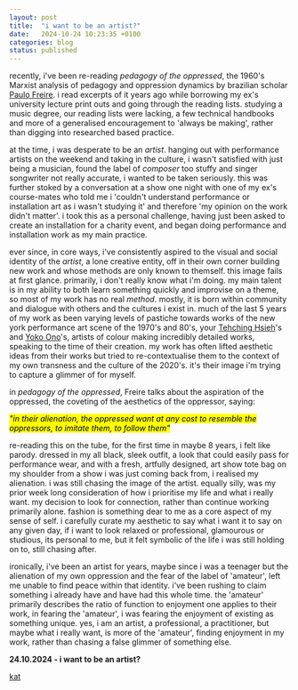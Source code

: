 ```yaml
---
layout: post
title:  "i want to be an artist?"
date:   2024-10-24 10:23:35 +0100
categories: blog
status: published
---
```


recently, i've been re-reading *pedagogy of the oppressed*, the 1960's Marxist analysis of pedagogy and oppression dynamics by brazilian scholar [Paulo Freire][freire]. i read excerpts of it years ago while borrowing my ex's university lecture print outs and going through the reading lists. studying a music degree, our reading lists were lacking, a few technical handbooks and more of a generalised encouragement to 'always be making', rather than digging into researched based practice.

at the time, i was desperate to be an *artist*. hanging out with performance artists on the weekend and taking in the culture, i wasn't satisfied with just being a musician, found the label of *composer* too stuffy and singer songwriter not really accurate, i wanted to be taken seriously. this was further stoked by a conversation at a show one night with one of my ex's course-mates who told me i 'couldn't understand performance or installation art as i wasn't studying it' and therefore 'my opinion on the work didn't matter'. i took this as a personal challenge, having just been asked to create an installation for a charity event, and began doing performance and installation work as my main practice.

ever since, in core ways, i've consistently aspired to the visual and social identity of the *artist*, a lone creative entity, off in their own corner building new work and whose methods are only known to themself. this image fails at first glance. primarily, i don't really know what i'm doing. my main talent is in my ability to both learn something quickly and improvise on a theme, so most of my work has no real *method*. mostly, it is born within community and dialogue with others and the cultures i exist in. much of the last 5 years of my work as been varying levels of pastiche towards works of the new york performance art scene of the 1970's and 80's, your [Tehching Hsieh][hsieh]'s and [Yoko Ono][yoko]'s, artists of colour making incredibly detailed works, speaking to the time of their creation. my work has often lifted aesthetic ideas from their works but tried to re-contextualise them to the context of my own transness and the culture of the 2020's. it's their image i'm trying to capture a glimmer of for myself.

in *pedagogy of the oppressed*, Freire talks about the aspiration of the oppressed, the coveting of the aesthetics of the oppressor, saying:

<mark><i>"in their alienation, the oppressed want at any cost to resemble the oppressors, to imitate them, to follow them"</i></mark>

re-reading this on the tube, for the first time in maybe 8 years, i felt like parody. dressed in my all black, sleek outfit, a look that could easily pass for performance wear, and with a fresh, artfully designed, art show tote bag on my shoulder from a show i was just coming back from, i realised my alienation. i was still chasing the image of the artist. equally silly, was my prior week long consideration of how i prioritise my life and what i really want. my decision to look for connection, rather than continue working primarily alone. fashion is something dear to me as a core aspect of my sense of self. i carefully curate my aesthetic to say what i want it to say on any given day, if i want to look relaxed or professional, glamourous or studious, its personal to me, but it felt symbolic of the life i was still holding on to, still chasing after.

ironically, i've been an artist for years, maybe since i was a teenager but the alienation of my own oppression and the fear of the label of 'amateur', left me unable to find peace within that identity. i've been rushing to claim something i already have and have had this whole time. the 'amateur' primarily describes the ratio of function to enjoyment one applies to their work, in fearing the 'amateur', i was fearing the enjoyment of existing as something unique. yes, i am an artist, a professional, a practitioner, but maybe what i really want, is more of the 'amateur', finding enjoyment in my work, rather than chasing a false glimmer of something else.

**24.10.2024 - i want to be an artist?**

[kat][kat_website]

[kat_website]: https://otherkat.com
[freire]: https://en.wikipedia.org/wiki/Paulo_Freire
[hsieh]: https://en.wikipedia.org/wiki/Tehching_Hsieh
[yoko]: https://en.wikipedia.org/wiki/Yoko_Ono